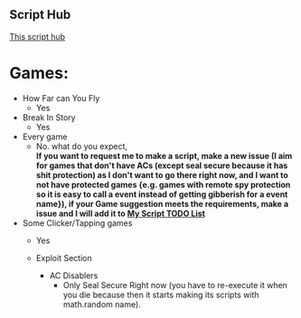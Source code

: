 ## Script Hub
[This script hub](https://www.You_Found_It.gg)
# Games:<br>
  - How Far can You Fly
    - Yes
   - Break In Story
      - Yes
   - Every game
      - No. what do you expect,
        <b><br>If you want to request me to make a script, make a new issue (I aim for games that don't have ACs (except seal secure because it has shit protection) as I don't want to go there right now, and I want to not have protected games {e.g. games with remote spy protection so it is easy to call a event instead of getting gibberish for a event name}), if your Game suggestion meets the requirements, make a issue and I will add it to [My Script TODO List](https://github.com/users/RealPacket/projects/1)</b>
   - Some Clicker/Tapping games
      - Yes
      
      
      
      - Exploit Section
          - AC Disablers
            - Only Seal Secure Right now (you have to re-execute it when you die because then it starts making its scripts with math.random name).

